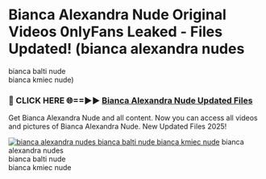 # Bianca Alexandra Nude Original Videos 0nlyFans Leaked - Files Updated! (bianca alexandra nudes<br>
bianca balti nude<br>
bianca kmiec nude)

<h3>🔴 CLICK HERE 🌐==►► <a href="https://tinyurl.com/2p9ay9w9" rel="nofollow">Bianca Alexandra Nude Updated Files</a></h3>

Get Bianca Alexandra Nude and all content. Now you can access all videos and pictures of Bianca Alexandra Nude. New Updated Files 2025!

[![bianca alexandra nudes<br>
bianca balti nude<br>
bianca kmiec nude](https://i.imgur.com/KQgVmj3.gif)](https://tinyurl.com/2p9ay9w9)
bianca alexandra nudes<br>
bianca balti nude<br>
bianca kmiec nude